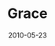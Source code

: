 ---
layout: message
category: message
series: "Lavish"
title: "Grace"
date: 2010-05-23
message_id: 621
---